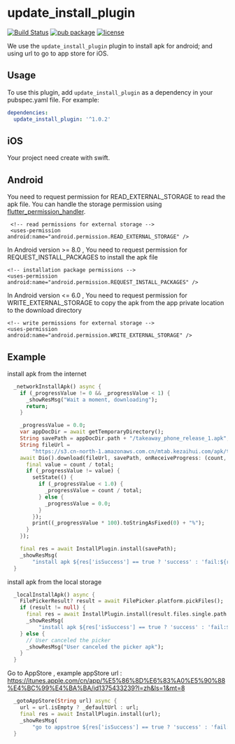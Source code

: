 # update_install_plugin

[![Build Status](https://travis-ci.org/hui-z/flutter_install_plugin.svg?branch=master)](https://travis-ci.org/hui-z/flutter_install_plugin#)
[![pub package](https://img.shields.io/pub/v/update_install_plugin.svg)](https://pub.dev/packages/update_install_plugin)
[![license](https://img.shields.io/github/license/mashape/apistatus.svg)](https://github.com/niketaabnave/flutter_install_plugin/blob/master/LICENSE)

We use the `update_install_plugin` plugin to install apk for android; and using url to go to app store for iOS.

## Usage

To use this plugin, add `update_install_plugin` as a dependency in your pubspec.yaml file. For example:
```yaml
dependencies:
  update_install_plugin: '^1.0.2'
```

## iOS
Your project need create with swift.

##  Android
You need to request permission for READ_EXTERNAL_STORAGE to read the apk file. You can handle the storage permission using [flutter_permission_handler](https://github.com/BaseflowIT/flutter-permission-handler).
```
 <!-- read permissions for external storage -->
 <uses-permission android:name="android.permission.READ_EXTERNAL_STORAGE" />
```
In Android version >= 8.0 , You need to request permission for REQUEST_INSTALL_PACKAGES to install the apk file
 ```
 <!-- installation package permissions -->
 <uses-permission android:name="android.permission.REQUEST_INSTALL_PACKAGES" />
 ```
In Android version <= 6.0 , You need to request permission for WRITE_EXTERNAL_STORAGE to copy the apk from the app private location to the download directory
 ```
 <!-- write permissions for external storage -->
 <uses-permission android:name="android.permission.WRITE_EXTERNAL_STORAGE" />
 ```

## Example
install apk from the internet 
``` dart
  _networkInstallApk() async {
    if (_progressValue != 0 && _progressValue < 1) {
      _showResMsg("Wait a moment, downloading");
      return;
    }

    _progressValue = 0.0;
    var appDocDir = await getTemporaryDirectory();
    String savePath = appDocDir.path + "/takeaway_phone_release_1.apk";
    String fileUrl =
        "https://s3.cn-north-1.amazonaws.com.cn/mtab.kezaihui.com/apk/takeaway_phone_release_1.apk";
    await Dio().download(fileUrl, savePath, onReceiveProgress: (count, total) {
      final value = count / total;
      if (_progressValue != value) {
        setState(() {
          if (_progressValue < 1.0) {
            _progressValue = count / total;
          } else {
            _progressValue = 0.0;
          }
        });
        print((_progressValue * 100).toStringAsFixed(0) + "%");
      }
    });

    final res = await InstallPlugin.install(savePath);
    _showResMsg(
        "install apk ${res['isSuccess'] == true ? 'success' : 'fail:${res['errorMessage'] ?? ''}'}");
  }
```

install apk from the local storage
``` dart
  _localInstallApk() async {
    FilePickerResult? result = await FilePicker.platform.pickFiles();
    if (result != null) {
      final res = await InstallPlugin.install(result.files.single.path ?? '');
      _showResMsg(
          "install apk ${res['isSuccess'] == true ? 'success' : 'fail:${res['errorMessage'] ?? ''}'}");
    } else {
      // User canceled the picker
      _showResMsg("User canceled the picker apk");
    }
  }
```

Go to AppStore , example appStore url : https://itunes.apple.com/cn/app/%E5%86%8D%E6%83%A0%E5%90%88%E4%BC%99%E4%BA%BA/id1375433239?l=zh&ls=1&mt=8
``` dart
  _gotoAppStore(String url) async {
    url = url.isEmpty ? _defaultUrl : url;
    final res = await InstallPlugin.install(url);
    _showResMsg(
        "go to appstroe ${res['isSuccess'] == true ? 'success' : 'fail:${res['errorMessage'] ?? ''}'}");
  }
```
